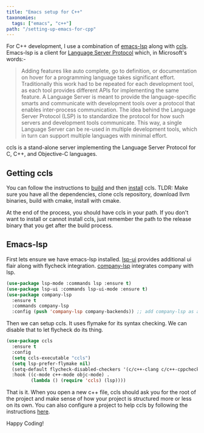 ```yaml
---
title: "Emacs setup for C++"
taxonomies:
  tags: ["emacs", "c++"]
path: "/setting-up-emacs-for-cpp"
---
```


For C++ development, I use a combination of [emacs-lsp](https://github.com/emacs-lsp/lsp-mode) along with [ccls](https://github.com/MaskRay/ccls). Emacs-lsp is a client for [Language Server Protocol](https://microsoft.github.io/language-server-protocol/) which, in Microsoft's words:-
> Adding features like auto complete, go to definition, or documentation on hover for a programming language takes significant effort. Traditionally this work had to be repeated for each development tool, as each tool provides different APIs for implementing the same feature. A Language Server is meant to provide the language-specific smarts and communicate with development tools over a protocol that enables inter-process communication. The idea behind the Language Server Protocol (LSP) is to standardize the protocol for how such servers and development tools communicate. This way, a single Language Server can be re-used in multiple development tools, which in turn can support multiple languages with minimal effort.

ccls is a stand-alone server implementing the Language Server Protocol for C, C++, and Objective-C languages.

## Getting ccls

You can follow the instructions to [build](https://github.com/MaskRay/ccls/wiki/Build) and then [install](https://github.com/MaskRay/ccls/wiki/Install) ccls. TLDR: Make sure you have all the dependencies, clone ccls repository, download llvm binaries, build with cmake, install with cmake.

At the end of the process, you should have ccls in your path. If you don't want to install or cannot install ccls, just remember the path to the release binary that you get after the build process.

## Emacs-lsp

First lets ensure we have emacs-lsp installed. [lsp-ui](https://github.com/emacs-lsp/lsp-ui) provides additional ui flair along with flycheck integration. [company-lsp](https://github.com/tigersoldier/company-lsp) integrates company with lsp.

```el
(use-package lsp-mode :commands lsp :ensure t)
(use-package lsp-ui :commands lsp-ui-mode :ensure t)
(use-package company-lsp
  :ensure t
  :commands company-lsp
  :config (push 'company-lsp company-backends)) ;; add company-lsp as a backend
```

Then we can setup ccls. It uses flymake for its syntax checking. We can disable that to let flycheck do its thing.

```el
(use-package ccls
  :ensure t
  :config
  (setq ccls-executable "ccls")
  (setq lsp-prefer-flymake nil)
  (setq-default flycheck-disabled-checkers '(c/c++-clang c/c++-cppcheck c/c++-gcc))
  :hook ((c-mode c++-mode objc-mode) .
         (lambda () (require 'ccls) (lsp))))
```

That is it. When you open a new c++ file, ccls should ask you for the root of the project and make sense of how your project is structured more or less on its own. You can also configure a project to help ccls by following the instructions [here](https://github.com/MaskRay/ccls/wiki/Project-Setup).

Happy Coding!
